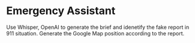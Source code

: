 # Emergency Assistant

Use  Whisper, OpenAI to generate the brief and idenetify the fake report in 911 situation. Generate the Google Map position according to the report.
